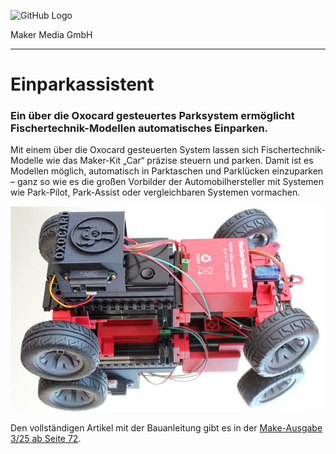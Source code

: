 ![GitHub Logo](http://www.heise.de/make/icons/make_logo.png)

Maker Media GmbH

***

# Einparkassistent

### Ein über die Oxocard gesteuertes Parksystem ermöglicht Fischertechnik-Modellen automatisches Einparken.

Mit einem über die Oxocard gesteuerten System lassen sich Fischertechnik-Modelle wie das Maker-Kit „Car“ präzise steuern und parken. Damit ist es Modellen möglich, automatisch in Parktaschen und Parklücken einzuparken – ganz so wie es die großen Vorbilder der Automobilhersteller mit Systemen wie Park-Pilot, Park-Assist oder vergleichbaren Systemen vormachen.

![Picture](https://github.com/MakeMagazinDE/FischertechnikEinparkassistent/blob/master/title.jpg) 

Den vollständigen Artikel mit der Bauanleitung gibt es in der [Make-Ausgabe 3/25 ab Seite 72](https://www.heise.de/select/make/2025/3/2508414590156632159).
